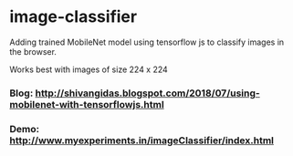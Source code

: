 # image-classifier
Adding trained MobileNet model using tensorflow js to classify images in the browser.

Works best with images of size 224 x 224

### Blog: http://shivangidas.blogspot.com/2018/07/using-mobilenet-with-tensorflowjs.html
### Demo: http://www.myexperiments.in/imageClassifier/index.html

